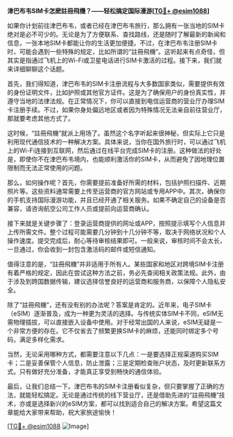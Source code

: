 **津巴布韦SIM卡怎麽註冊飛機？——轻松搞定国际漫游[[TG💪+ @esim1088](https://t.me/s/esim1088)]**

如果你计划前往津巴布韦，或者已经在津巴布韦旅行，那么拥有一张当地的SIM卡绝对是必不可少的。无论是为了方便联系、查找路线，还是随时了解最新的新闻和信息，一张本地SIM卡都能让你的生活更加便捷。不过，在津巴布韦注册SIM卡时，可能会遇到一些特殊的规定，比如所谓的“註冊飛機”。这听起来有点奇怪，但其实是指通过飞机上的Wi-Fi或卫星电话进行SIM卡激活的过程。接下来，我们就来详细聊聊这个话题。

首先，我们得知道，津巴布韦的SIM卡注册流程与大多数国家类似，需要提供有效的身份证明文件，比如护照或其他官方证件。这是为了确保用户的身份真实性，并遵守当地的法律法规。在正常情况下，你可以直接到电信运营商的营业厅办理SIM卡注册手续。不过，如果你身处偏远地区或者因为特殊情况无法亲自前往营业厅，那就要考虑其他方式了。

这时候，“註冊飛機”就派上用场了。虽然这个名字听起来很神秘，但实际上它只是利用现代通信技术的一种解决方案。具体来说，当你在国外旅行时，可以通过飞机上的Wi-Fi连接到互联网，然后通过在线平台完成SIM卡的注册。这种做法的好处是，即使你不在津巴布韦境内，也能顺利激活你的SIM卡，从而避免了因地理位置限制而无法正常使用的问题。

那么，如何操作呢？首先，你需要提前准备好所需的材料，包括护照扫描件、近期照片等。这些资料通常需要上传至运营商的官方网站或专用APP中。其次，确保你的手机支持国际漫游功能，并且已经开通了相关服务。如果不确定自己的设备是否兼容，请咨询航空公司工作人员或提前向运营商确认。

接下来就是关键步骤了：登录运营商提供的网址或APP，按照提示填写个人信息并上传所需文件。整个过程可能需要几分钟到十几分钟不等，取决于网络状况和个人操作速度。提交完成后，耐心等待审核结果即可。一般来说，审核时间不会太长，一旦通过，你会收到一封包含激活码的邮件或短信通知。

值得注意的是，“註冊飛機”并非适用于所有人。某些国家和地区对跨境SIM卡注册有着严格的规定，因此在尝试这种方法之前，务必先查阅相关政策法规。此外，由于涉及到跨国数据传输，建议选择信誉良好的运营商和服务商，以保障个人隐私安全。

除了“註冊飛機”，还有没有别的办法呢？答案是肯定的。近年来，电子SIM卡（eSIM）逐渐普及，成为一种更为灵活的选择。与传统实体SIM卡不同，eSIM无需物理插拔，可以直接嵌入设备中使用。对于经常出国的人来说，eSIM无疑是一个非常方便的存在。它不仅省去了频繁更换SIM卡的麻烦，还能同时绑定多个号码，满足多样化需求。

当然，无论采用哪种方式，都需要注意以下几点：一是要选择正规渠道购买SIM卡；二是妥善保管个人信息，防止泄露；三是定期检查账户状态，及时更新联系方式。只有做好充分准备，才能真正享受到畅快的通信体验。

最后，让我们总结一下。津巴布韦的SIM卡注册看似复杂，但只要掌握了正确的方法，就能轻松搞定。无论是通过传统的线下营业厅，还是借助先进的“註冊飛機”技术，亦或是选择新兴的eSIM方案，都可以找到适合自己的解决方案。希望这篇文章能给大家带来帮助，祝大家旅途愉快！

[[TG💪+ @esim1088](https://t.me/s/esim1088) ![Image](https://i.postimg.cc/4NQfJmqS/Snipaste-2025-05-13-00-14-12.png)]